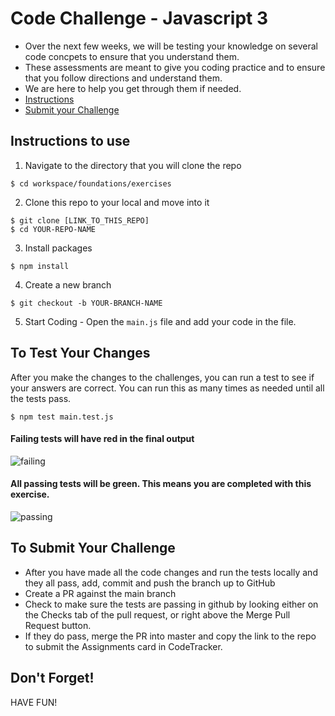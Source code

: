 # Code Challenge - Javascript 3

- Over the next few weeks, we will be testing your knowledge on several code concpets to ensure that you understand them.
- These assessments are meant to give you coding practice and to ensure that you follow directions and understand them.
- We are here to help you get through them if needed.
- [Instructions](#instructions-to-use)
- [Submit your Challenge](#to-submit-your-challenge)

## Instructions to use

1. Navigate to the directory that you will clone the repo

```
$ cd workspace/foundations/exercises
```

2. Clone this repo to your local and move into it

```
$ git clone [LINK_TO_THIS_REPO]
$ cd YOUR-REPO-NAME
```

3. Install packages

```
$ npm install
```
4. Create a new branch

```
$ git checkout -b YOUR-BRANCH-NAME
```

5. Start Coding - Open the `main.js` file and add your code in the file.

## To Test Your Changes
After you make the changes to the challenges, you can run a test to see if your answers are correct. You can run this as many times as needed until all the tests pass.

```
$ npm test main.test.js
```

#### Failing tests will have red in the final output
![failing](https://github.com/dr-teresa-vasquez/js-challenge-1/blob/master/images/failing-tests.png)

#### All passing tests will be green. This means you are completed with this exercise.
![passing](https://github.com/dr-teresa-vasquez/js-challenge-1/blob/master/images/passing-tests.png)

## To Submit Your Challenge

- After you have made all the code changes and run the tests locally and they all pass, add, commit and push the branch up to GitHub
- Create a PR against the main branch
- Check to make sure the tests are passing in github by looking either on the Checks tab of the pull request, or right above the Merge Pull Request button.
- If they do pass, merge the PR into master and copy the link to the repo to submit the Assignments card in CodeTracker.

## Don't Forget!

HAVE FUN!
